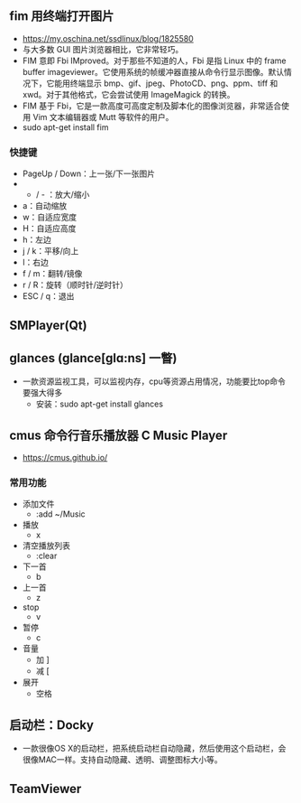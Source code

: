 ## fim 用终端打开图片
* https://my.oschina.net/ssdlinux/blog/1825580
* 与大多数 GUI 图片浏览器相比，它非常轻巧。
* FIM 意即 Fbi IMproved。对于那些不知道的人，Fbi 是指 Linux 中的 frame buffer imageviewer。它使用系统的帧缓冲器直接从命令行显示图像。默认情况下，它能用终端显示 bmp、gif、jpeg、PhotoCD、png、ppm、tiff 和 xwd。对于其他格式，它会尝试使用 ImageMagick 的转换。
* FIM 基于 Fbi，它是一款高度可高度定制及脚本化的图像浏览器，非常适合使用 Vim 文本编辑器或 Mutt 等软件的用户。
* sudo apt-get install fim
### 快捷键
* PageUp / Down：上一张/下一张图片
* + / - ：放大/缩小
* a：自动缩放
* w：自适应宽度
* H：自适应高度
* h：左边
* j / k：平移/向上
* l：右边
* f / m：翻转/镜像
* r / R：旋转（顺时针/逆时针）
* ESC / q：退出

## SMPlayer(Qt)

## glances (glance[glɑ:ns] 一瞥)
* 一款资源监视工具，可以监视内存，cpu等资源占用情况，功能要比top命令要强大得多
    * 安装：sudo apt-get install glances

## cmus 命令行音乐播放器 C Music Player
* https://cmus.github.io/
### 常用功能
* 添加文件
    * :add ~/Music
* 播放
    * x
* 清空播放列表
    * :clear
* 下一首
    * b
* 上一首
    * z
* stop
    * v
* 暂停
    * c
* 音量
    * 加 ]
    * 减 [
* 展开
    * 空格

##  启动栏：Docky
* 一款很像OS X的启动栏，把系统启动栏自动隐藏，然后使用这个启动栏，会很像MAC一样。支持自动隐藏、透明、调整图标大小等。

## TeamViewer
